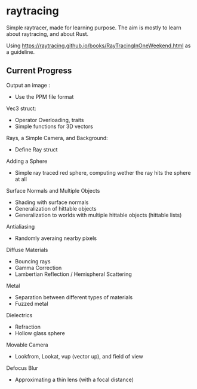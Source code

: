 # raytracing
Simple raytracer, made for learning purpose. The aim is mostly to learn about raytracing, and about Rust.

Using https://raytracing.github.io/books/RayTracingInOneWeekend.html as a guideline.

## Current Progress

Output an image :
- Use the PPM file format

Vec3 struct:
- Operator Overloading, traits
- Simple functions for 3D vectors

Rays, a Simple Camera, and Background:
- Define Ray struct

Adding a Sphere
- Simple ray traced red sphere, computing wether the ray hits the sphere at all

Surface Normals and Multiple Objects
- Shading with surface normals
- Generalization of hittable objects
- Generalization to worlds with multiple hittable objects (hittable lists)

Antialiasing
- Randomly averaing nearby pixels

Diffuse Materials
- Bouncing rays
- Gamma Correction
- Lambertian Reflection / Hemispheral Scattering

Metal
- Separation between different types of materials
- Fuzzed metal

Dielectrics
- Refraction
- Hollow glass sphere

Movable Camera
- Lookfrom, Lookat, vup (vector up), and field of view

Defocus Blur
- Approximating a thin lens (with a focal distance)

